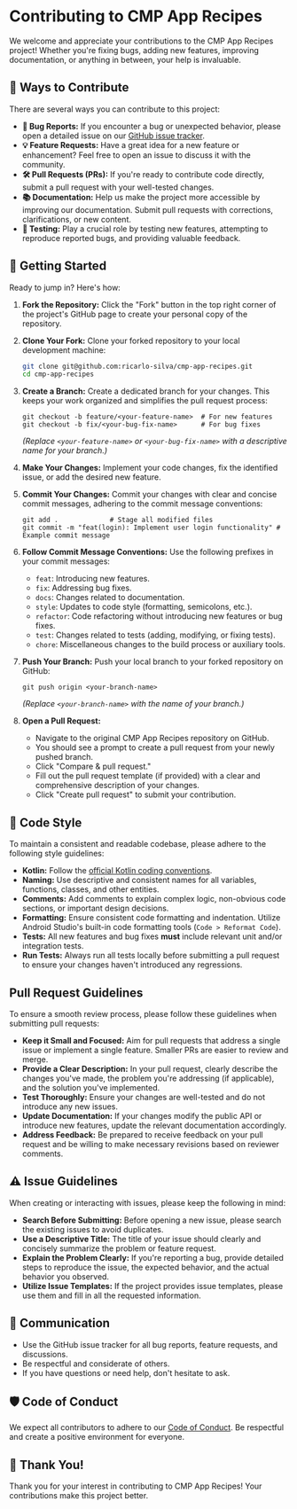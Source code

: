 # Contributing to CMP App Recipes

We welcome and appreciate your contributions to the CMP App Recipes project! Whether you're fixing bugs, adding new features, improving documentation, or anything in between, your help is invaluable.

## 🤝 Ways to Contribute

There are several ways you can contribute to this project:

* **🐛 Bug Reports:** If you encounter a bug or unexpected behavior, please open a detailed issue on our [GitHub issue tracker](https://github.com/ricarlo-silva/cmp-app-recipes/issues).
* **💡 Feature Requests:** Have a great idea for a new feature or enhancement? Feel free to open an issue to discuss it with the community.
* **🛠️ Pull Requests (PRs):** If you're ready to contribute code directly, submit a pull request with your well-tested changes.
* **📚 Documentation:** Help us make the project more accessible by improving our documentation. Submit pull requests with corrections, clarifications, or new content.
* **🧪 Testing:** Play a crucial role by testing new features, attempting to reproduce reported bugs, and providing valuable feedback.

## 🚀 Getting Started

Ready to jump in? Here's how:

1.  **Fork the Repository:** Click the "Fork" button in the top right corner of the project's GitHub page to create your personal copy of the repository.

2.  **Clone Your Fork:** Clone your forked repository to your local development machine:

    ```bash
    git clone git@github.com:ricarlo-silva/cmp-app-recipes.git
    cd cmp-app-recipes
    ```

3.  **Create a Branch:** Create a dedicated branch for your changes. This keeps your work organized and simplifies the pull request process:

    ```shell
    git checkout -b feature/<your-feature-name>  # For new features
    git checkout -b fix/<your-bug-fix-name>      # For bug fixes
    ```

    *(Replace `<your-feature-name>` or `<your-bug-fix-name>` with a descriptive name for your branch.)*

4.  **Make Your Changes:** Implement your code changes, fix the identified issue, or add the desired new feature.

5.  **Commit Your Changes:** Commit your changes with clear and concise commit messages, adhering to the commit message conventions:

    ```shell
    git add .             # Stage all modified files
    git commit -m "feat(login): Implement user login functionality" # Example commit message
    ```

6.  **Follow Commit Message Conventions:** Use the following prefixes in your commit messages:

    * `feat`: Introducing new features.
    * `fix`: Addressing bug fixes.
    * `docs`: Changes related to documentation.
    * `style`: Updates to code style (formatting, semicolons, etc.).
    * `refactor`: Code refactoring without introducing new features or bug fixes.
    * `test`: Changes related to tests (adding, modifying, or fixing tests).
    * `chore`: Miscellaneous changes to the build process or auxiliary tools.

7.  **Push Your Branch:** Push your local branch to your forked repository on GitHub:

    ```shell
    git push origin <your-branch-name>
    ```

    *(Replace `<your-branch-name>` with the name of your branch.)*

8.  **Open a Pull Request:**
    * Navigate to the original CMP App Recipes repository on GitHub.
    * You should see a prompt to create a pull request from your newly pushed branch.
    * Click "Compare & pull request."
    * Fill out the pull request template (if provided) with a clear and comprehensive description of your changes.
    * Click "Create pull request" to submit your contribution.

## 🎨 Code Style

To maintain a consistent and readable codebase, please adhere to the following style guidelines:

* **Kotlin:** Follow the [official Kotlin coding conventions](https://kotlinlang.org/docs/coding-conventions.html).
* **Naming:** Use descriptive and consistent names for all variables, functions, classes, and other entities.
* **Comments:** Add comments to explain complex logic, non-obvious code sections, or important design decisions.
* **Formatting:** Ensure consistent code formatting and indentation. Utilize Android Studio's built-in code formatting tools (`Code > Reformat Code`).
* **Tests:** All new features and bug fixes **must** include relevant unit and/or integration tests.
* **Run Tests:** Always run all tests locally before submitting a pull request to ensure your changes haven't introduced any regressions.

## Pull Request Guidelines

To ensure a smooth review process, please follow these guidelines when submitting pull requests:

* **Keep it Small and Focused:** Aim for pull requests that address a single issue or implement a single feature. Smaller PRs are easier to review and merge.
* **Provide a Clear Description:** In your pull request, clearly describe the changes you've made, the problem you're addressing (if applicable), and the solution you've implemented.
* **Test Thoroughly:** Ensure your changes are well-tested and do not introduce any new issues.
* **Update Documentation:** If your changes modify the public API or introduce new features, update the relevant documentation accordingly.
* **Address Feedback:** Be prepared to receive feedback on your pull request and be willing to make necessary revisions based on reviewer comments.

## ⚠️ Issue Guidelines

When creating or interacting with issues, please keep the following in mind:

* **Search Before Submitting:** Before opening a new issue, please search the existing issues to avoid duplicates.
* **Use a Descriptive Title:** The title of your issue should clearly and concisely summarize the problem or feature request.
* **Explain the Problem Clearly:** If you're reporting a bug, provide detailed steps to reproduce the issue, the expected behavior, and the actual behavior you observed.
* **Utilize Issue Templates:** If the project provides issue templates, please use them and fill in all the requested information.

## 💬 Communication

* Use the GitHub issue tracker for all bug reports, feature requests, and discussions.
* Be respectful and considerate of others.
* If you have questions or need help, don't hesitate to ask.

## 🛡️ Code of Conduct

We expect all contributors to adhere to our [Code of Conduct](CODE_OF_CONDUCT.md). Be respectful and create a positive environment for everyone.

## 🙏 Thank You!

Thank you for your interest in contributing to CMP App Recipes! Your contributions make this project better.
